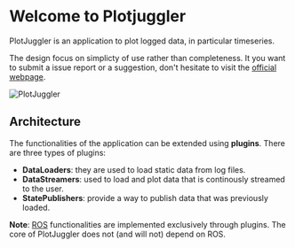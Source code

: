 # Welcome to Plotjuggler

PlotJuggler is an application to plot logged data, in particular timeseries.

The design focus on simplicty of use rather than completeness. It you want to
submit a issue report or a suggestion, don't hesitate to visit the
[official webpage](https://github.com/facontidavide/PlotJuggler).

![PlotJuggler](images/PlotJuggler.gif)

## Architecture

The functionalities of the application can be extended using __plugins__.
There are three types of plugins:

- __DataLoaders__: they are used to load static data from log files.
- __DataStreamers__: used to load and plot data that is continously streamed to the user.
- __StatePublishers__: provide a way to publish data that was previously loaded.

__Note__: [ROS](www.ros.org) functionalities are implemented exclusively
through plugins. The core of PlotJuggler does not (and will not) depend on ROS.
